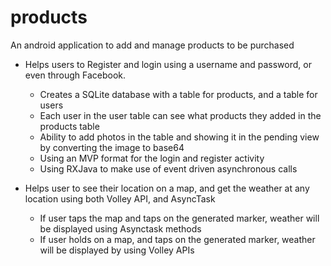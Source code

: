 # products
An android application to add and manage products to be purchased

- Helps users to Register and login using a username and password, or even through Facebook.
  - Creates a SQLite database with a table for products, and a table for users
  - Each user in the user table can see what products they added in the products table
  - Ability to add photos in the table and showing it in the pending view by converting the image to base64
  - Using an MVP format for the login and register activity
  - Using RXJava to make use of event driven asynchronous calls

- Helps user to see their location on a map, and get the weather at any location using both Volley API, and AsyncTask
  - If user taps the map and taps on the generated marker, weather will be displayed using Asynctask methods
  - If user holds on a map, and taps on the generated marker, weather will be displayed by using Volley APIs

